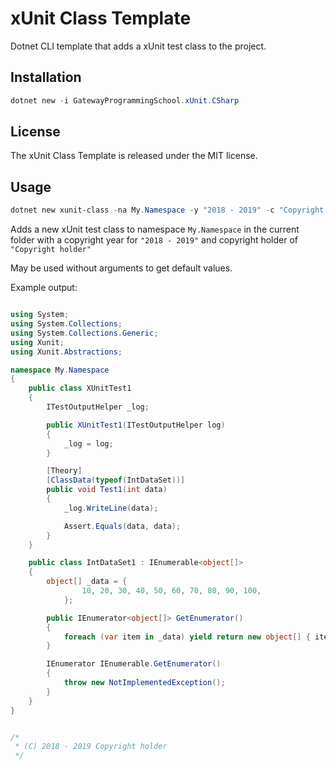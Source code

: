 # xUnit Class Template

Dotnet CLI template that adds a xUnit test class to the project.

## Installation

```powershell
dotnet new -i GatewayProgrammingSchool.xUnit.CSharp
```

## License

The xUnit Class Template is released under the MIT license.

## Usage

```powershell
dotnet new xunit-class -na My.Namespace -y "2018 - 2019" -c "Copyright holder"
```

Adds a new xUnit test class to namespace `My.Namespace` in the current folder with a copyright year for `"2018 - 2019"` and copyright holder of `"Copyright holder"`

May be used without arguments to get default values.

Example output:

```csharp

using System;
using System.Collections;
using System.Collections.Generic;
using Xunit;
using Xunit.Abstractions;

namespace My.Namespace
{
    public class XUnitTest1
    {
        ITestOutputHelper _log;

        public XUnitTest1(ITestOutputHelper log)
        {
            _log = log;
        }

        [Theory]
        [ClassData(typeof(IntDataSet))]
        public void Test1(int data)
        {
            _log.WriteLine(data);

            Assert.Equals(data, data);
        }
    }

    public class IntDataSet1 : IEnumerable<object[]>
    {
        object[] _data = {
                10, 20, 30, 40, 50, 60, 70, 80, 90, 100,
            };

        public IEnumerator<object[]> GetEnumerator()
        {
            foreach (var item in _data) yield return new object[] { item };
        }

        IEnumerator IEnumerable.GetEnumerator()
        {
            throw new NotImplementedException();
        }
    }
}


/*
 * (C) 2018 - 2019 Copyright holder
 */

```